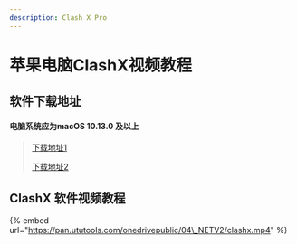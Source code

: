 ```yaml
---
description: Clash X Pro
---
```


# 苹果电脑ClashX视频教程

## 软件下载地址

#### 电脑系统应为macOS 10.13.0 及以上

> [下载地址1](https://abcabc.cyou/s/651nfv)
>
> [下载地址2](https://airnet.lanzoui.com/irt92q8ke8b)

## ClashX 软件视频教程

{% embed url="https://pan.ututools.com/onedrivepublic/04\_NETV2/clashx.mp4" %}




